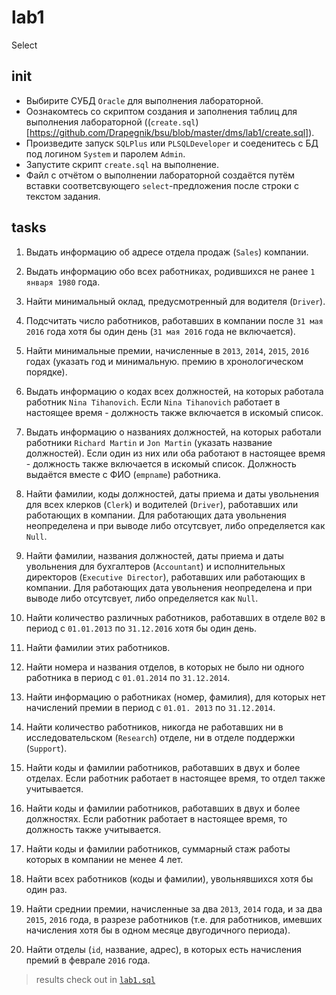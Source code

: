 # lab1

Select

## init

- Выбирите СУБД `Oracle` для выполнения лабораторной.
- Оознакомтесь со скриптом создания и заполнения таблиц для выполнения
  лабораторной
  ((`create.sql`)[https://github.com/Drapegnik/bsu/blob/master/dms/lab1/create.sql]).
- Произведите запуск `SQLPlus` или `PLSQLDeveloper` и соеденитесь с БД под
  логином `System` и паролем `Admin`.
- Запустите скрипт `create.sql` на выполнение.
- Файл с отчётом о выполнении лабораторной создаётся путём вставки
  соответсвующего `select`-предложения после строки с текстом задания.

## tasks

1. Выдать информацию об адресе отдела продаж (`Sales`) компании.

2. Выдать информацию обо всех работниках, родившихся не ранее `1 января 1980`
   года.

3. Найти минимальный оклад, предусмотренный для водителя (`Driver`).

4. Подсчитать число работников, работавших в компании после `31 мая 2016` года
   хотя бы один день (`31 мая 2016` года не включается).

5. Найти минимальные премии, начисленные в `2013`, `2014`, `2015`, `2016` годах
   (указать год и минимальную. премию в хронологическом порядке).

6. Выдать информацию о кодах всех должностей, на которых работала работник `Nina Tihanovich`. Если `Nina Tihanovich` работает в настоящее время - должность
   также включается в искомый список.

7. Выдать информацию о названиях должностей, на которых работали работники
   `Richard Martin` и `Jon Martin` (указать название должностей). Если один из
   них или оба работают в настоящее время - должность также включается в искомый
   список. Должность выдаётся вместе с ФИО (`empname`) работника.

8. Найти фамилии, коды должностей, даты приема и даты увольнения для всех
   клерков (`Clerk`) и водителей (`Driver`), работавших или работающих в
   компании. Для работающих дата увольнения неопределена и при выводе либо
   отсутсвует, либо определяется как `Null`.

9. Найти фамилии, названия должностей, даты приема и даты увольнения для
   бухгалтеров (`Accountant`) и исполнительных директоров (`Executive Director`), работавших или работающих в компании. Для работающих дата
   увольнения неопределена и при выводе либо отсутсвует, либо определяется как
   `Null`.

10. Найти количество различных работников, работавших в отделе `B02` в период с
    `01.01.2013` по `31.12.2016` хотя бы один день.

11. Найти фамилии этих работников.

12. Найти номера и названия отделов, в которых не было ни одного работника в
    период с `01.01.2014` по `31.12.2014`.

13. Найти информацию о работниках (номер, фамилия), для которых нет начислений
    премии в период с `01.01. 2013` по `31.12.2014`.

14. Найти количество работников, никогда не работавших ни в исследовательском
    (`Research`) отделе, ни в отделе поддержки (`Support`).

15. Найти коды и фамилии работников, работавших в двух и более отделах. Если
    работник работает в настоящее время, то отдел также учитывается.

16. Найти коды и фамилии работников, работавших в двух и более должностях. Если
    работник работает в настоящее время, то должность также учитывается.

17. Найти коды и фамилии работников, суммарный стаж работы которых в компании не
    менее 4 лет.

18. Найти всех работников (коды и фамилии), увольнявшихся хотя бы один раз.

19. Найти среднии премии, начисленные за два `2013`, `2014` года, и за два
    `2015`, `2016` года, в разрезе работников (т.е. для работников, имевших
    начисления хотя бы в одном месяце двугодичного периода).

20. Найти отделы (`id`, название, адрес), в которых есть начисления премий в
    феврале `2016` года.

> results check out in
> [`lab1.sql`](https://github.com/Drapegnik/bsu/blob/master/dms/lab1/lab1.sql)
